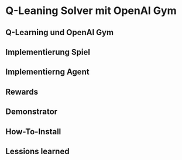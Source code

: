 # Q-Leaning Solver mit OpenAI Gym

## Q-Learning und OpenAI Gym

## Implementierung Spiel

## Implementierng Agent

## Rewards

## Demonstrator

## How-To-Install

## Lessions learned